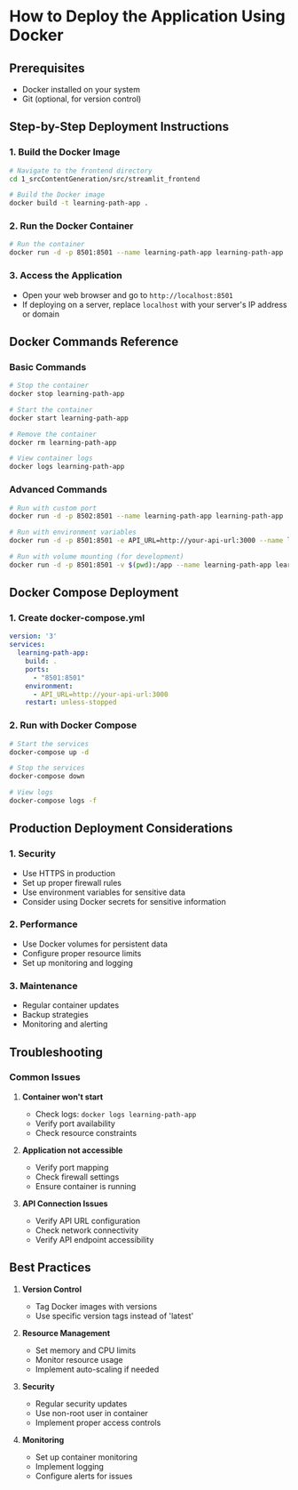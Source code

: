 # How to Deploy the Application Using Docker

## Prerequisites
- Docker installed on your system
- Git (optional, for version control)

## Step-by-Step Deployment Instructions

### 1. Build the Docker Image
```bash
# Navigate to the frontend directory
cd 1_srcContentGeneration/src/streamlit_frontend

# Build the Docker image
docker build -t learning-path-app .
```

### 2. Run the Docker Container
```bash
# Run the container
docker run -d -p 8501:8501 --name learning-path-app learning-path-app
```

### 3. Access the Application
- Open your web browser and go to `http://localhost:8501`
- If deploying on a server, replace `localhost` with your server's IP address or domain

## Docker Commands Reference

### Basic Commands
```bash
# Stop the container
docker stop learning-path-app

# Start the container
docker start learning-path-app

# Remove the container
docker rm learning-path-app

# View container logs
docker logs learning-path-app
```

### Advanced Commands
```bash
# Run with custom port
docker run -d -p 8502:8501 --name learning-path-app learning-path-app

# Run with environment variables
docker run -d -p 8501:8501 -e API_URL=http://your-api-url:3000 --name learning-path-app learning-path-app

# Run with volume mounting (for development)
docker run -d -p 8501:8501 -v $(pwd):/app --name learning-path-app learning-path-app
```

## Docker Compose Deployment

### 1. Create docker-compose.yml
```yaml
version: '3'
services:
  learning-path-app:
    build: .
    ports:
      - "8501:8501"
    environment:
      - API_URL=http://your-api-url:3000
    restart: unless-stopped
```

### 2. Run with Docker Compose
```bash
# Start the services
docker-compose up -d

# Stop the services
docker-compose down

# View logs
docker-compose logs -f
```

## Production Deployment Considerations

### 1. Security
- Use HTTPS in production
- Set up proper firewall rules
- Use environment variables for sensitive data
- Consider using Docker secrets for sensitive information

### 2. Performance
- Use Docker volumes for persistent data
- Configure proper resource limits
- Set up monitoring and logging

### 3. Maintenance
- Regular container updates
- Backup strategies
- Monitoring and alerting

## Troubleshooting

### Common Issues

1. **Container won't start**
   - Check logs: `docker logs learning-path-app`
   - Verify port availability
   - Check resource constraints

2. **Application not accessible**
   - Verify port mapping
   - Check firewall settings
   - Ensure container is running

3. **API Connection Issues**
   - Verify API URL configuration
   - Check network connectivity
   - Verify API endpoint accessibility

## Best Practices

1. **Version Control**
   - Tag Docker images with versions
   - Use specific version tags instead of 'latest'

2. **Resource Management**
   - Set memory and CPU limits
   - Monitor resource usage
   - Implement auto-scaling if needed

3. **Security**
   - Regular security updates
   - Use non-root user in container
   - Implement proper access controls

4. **Monitoring**
   - Set up container monitoring
   - Implement logging
   - Configure alerts for issues
